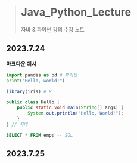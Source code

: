 > # Java_Python_Lecture
> 자바 & 파이썬 강의 수강 노트

## 2023.7.24

**마크다운 예시**
```python
import pandas as pd # 파이썬
print("Hello, world!")
```
```R
library(iris) # R
```
```java
public class Hello {
	public static void main(String[] args) {
		System.out.println("Hello, World!");
	}
} // 자바
```
```sql
SELECT * FROM emp; -- SQL
```

## 2023.7.25

